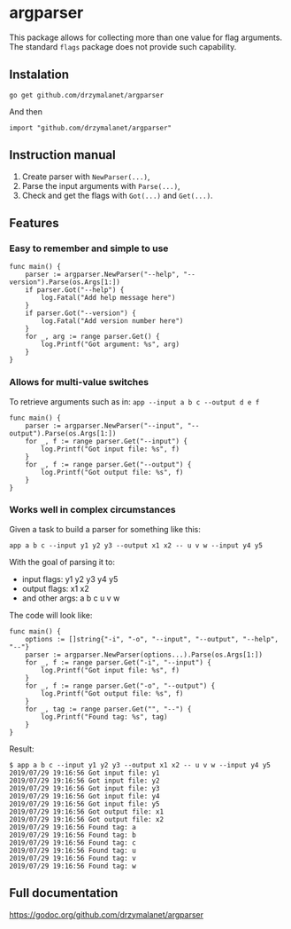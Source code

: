 # argparser
This package allows for collecting more than one value for flag arguments. The standard `flags` package does not provide such capability.

## Instalation

    go get github.com/drzymalanet/argparser

And then

    import "github.com/drzymalanet/argparser"

## Instruction manual

1. Create parser with `NewParser(...)`,
2. Parse the input arguments with `Parse(...)`,
3. Check and get the flags with `Got(...)` and `Get(...)`.

## Features

### Easy to remember and simple to use

	func main() {
		parser := argparser.NewParser("--help", "--version").Parse(os.Args[1:])
		if parser.Got("--help") {
			log.Fatal("Add help message here")
		}
		if parser.Got("--version") {
			log.Fatal("Add version number here")
		}
		for _, arg := range parser.Get() {
			log.Printf("Got argument: %s", arg)
		}
	}

### Allows for multi-value switches

To retrieve arguments such as in: `app --input a b c --output d e f`

	func main() {
		parser := argparser.NewParser("--input", "--output").Parse(os.Args[1:])
		for _, f := range parser.Get("--input") {
			log.Printf("Got input file: %s", f)
		}
		for _, f := range parser.Get("--output") {
			log.Printf("Got output file: %s", f)
		}
	}

### Works well in complex circumstances

Given a task to build a parser for something like this:

    app a b c --input y1 y2 y3 --output x1 x2 -- u v w --input y4 y5

With the goal of parsing it to:
 - input flags: y1 y2 y3 y4 y5
 - output flags: x1 x2
 - and other args: a b c u v w
 
The code will look like:

	func main() {
		options := []string{"-i", "-o", "--input", "--output", "--help", "--"}
		parser := argparser.NewParser(options...).Parse(os.Args[1:])
		for _, f := range parser.Get("-i", "--input") {
			log.Printf("Got input file: %s", f)
		}
		for _, f := range parser.Get("-o", "--output") {
			log.Printf("Got output file: %s", f)
		}
		for _, tag := range parser.Get("", "--") {
			log.Printf("Found tag: %s", tag)
		}
	}

Result:

	$ app a b c --input y1 y2 y3 --output x1 x2 -- u v w --input y4 y5
	2019/07/29 19:16:56 Got input file: y1
	2019/07/29 19:16:56 Got input file: y2
	2019/07/29 19:16:56 Got input file: y3
	2019/07/29 19:16:56 Got input file: y4
	2019/07/29 19:16:56 Got input file: y5
	2019/07/29 19:16:56 Got output file: x1
	2019/07/29 19:16:56 Got output file: x2
	2019/07/29 19:16:56 Found tag: a
	2019/07/29 19:16:56 Found tag: b
	2019/07/29 19:16:56 Found tag: c
	2019/07/29 19:16:56 Found tag: u
	2019/07/29 19:16:56 Found tag: v
	2019/07/29 19:16:56 Found tag: w

## Full documentation
https://godoc.org/github.com/drzymalanet/argparser

